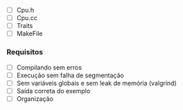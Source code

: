 - [ ] Cpu.h
- [ ] Cpu.cc
- [ ] Traits
- [ ] MakeFile

### Requisitos
- [ ] Compilando sem erros
- [ ] Execução sem falha de segmentação
- [ ] Sem variáveis globais e sem leak de memória (valgrind)
- [ ] Saída correta do exemplo
- [ ] Organização